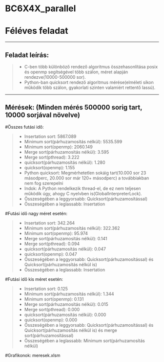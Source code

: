 # BC6X4X_parallel
# Féléves feladat

---

## Feladat leírás:
> - C-ben több különböző rendező algoritmus összehasonlítása posix és openmp segítségével több szálon, méret alapján rendezve(10000-500000 sor).
> - Python-ban quicksort rendező algoritmus mérése(elméleti síkon működik több szálon, gyakorlati szinten valamiért rettentő lassú).

---

## Mérések: (Minden mérés 500000 sorig tart, 10000 sorjával növelve)
#Összes futási idő:
> - Insertation sort:                       5867.089
> - Minimum sort(párhuzamosítás nélkül):    5535.599
> - Minimum sort(openmp):                   2060.149
> - Merge sort(párhuzamosítás nélkül):      3.595
> - Merge sort(pthread):                    3.222
> - quicksort(párhuzamosítás nélkül):       1.280
> - quicksort(openmp):                      1.155
> - Python quicksort:                       Megmérhetetlen sokáig tart(10.000 sor 23 másodperc, 20.000 sor már 120+ másodperc) a továbbiakban nem fog szerepelni
> - Indok: A Python rendelkezik thread-el, de ez nem teljesen működik úgy, ahogy C nyelvben is(GlobalInterpreterLock).
> - Összeségében a leggyorsabb: Quicksort(párhuzamosítással)
> - Összeségében a leglassabb: Insertation

#Futási idő nagy méret esetén:
> - Insertation sort:                       342.264
> - Minimum sort(párhuzamosítás nélkül):    322.362
> - Minimum sort(openmp):                   95.974
> - Merge sort(párhuzamosítás nélkül):      0.141
> - Merge sort(pthread):                    0.094
> - quicksort(párhuzamosítás nélkül):       0.047
> - quicksort(openmp):                      0.047
> - Összeségében a leggyorsabb: Quicksort(párhuzamosítással) és Quicksort(párhuzamosítás nélkül is)
> - Összeségében a leglassabb: Insertation

#Futási idő kis méret esetén:
> - Insertation sort:                       0.125
> - Minimum sort(párhuzamosítás nélkül):    1.344
> - Minimum sort(openmp):                   0.131
> - Merge sort(párhuzamosítás nélkül):      0.015
> - Merge sort(pthread):                    0.000
> - quicksort(párhuzamosítás nélkül):       0.000
> - quicksort(openmp):                      0.000
> - Összeségében a leggyorsabb: Quicksort(párhuzamosítással) és Quicksort(párhuzamosítás nélkül is) és merge sort(párhuzamosítással)
> - Összeségében a leglassabb: Minimum sort(párhuzamosítás nélkül)

#Grafikonok: meresek.xlsm
